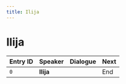 ```yaml
---
title: Ilija
---
```


# Ilija


| Entry ID | Speaker | Dialogue | Next |
| :------- | :------ | :------- | :------------ |
| `0` | **Ilija** |  | End |
